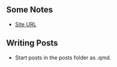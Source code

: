 ## Some Notes

-   [Site URL](https://zhenglei-bcs.github.io/)


## Writing Posts

- Start posts in the posts folder as .qmd. 
